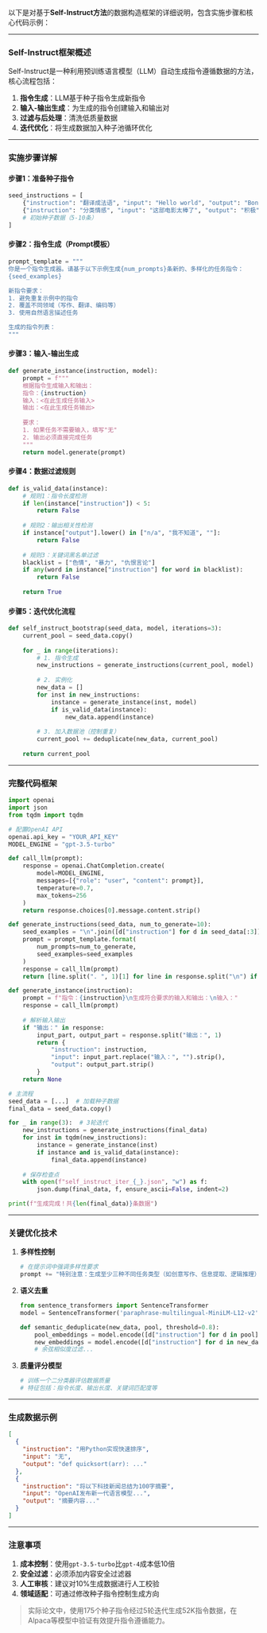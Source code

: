 以下是对基于**Self-Instruct方法**的数据构造框架的详细说明，包含实施步骤和核心代码示例：

---

### **Self-Instruct框架概述**
Self-Instruct是一种利用预训练语言模型（LLM）自动生成指令遵循数据的方法，核心流程包括：
1. **指令生成**：LLM基于种子指令生成新指令
2. **输入-输出生成**：为生成的指令创建输入和输出对
3. **过滤与后处理**：清洗低质量数据
4. **迭代优化**：将生成数据加入种子池循环优化

---

### **实施步骤详解**
#### **步骤1：准备种子指令**
```python
seed_instructions = [
    {"instruction": "翻译成法语", "input": "Hello world", "output": "Bonjour le monde"},
    {"instruction": "分类情感", "input": "这部电影太棒了", "output": "积极"},
    # 初始种子数据（5-10条）
]
```

#### **步骤2：指令生成（Prompt模板）**
```python
prompt_template = """
你是一个指令生成器。请基于以下示例生成{num_prompts}条新的、多样化的任务指令：
{seed_examples}

新指令要求：
1. 避免重复示例中的指令
2. 覆盖不同领域（写作、翻译、编码等）
3. 使用自然语言描述任务

生成的指令列表：
"""
```

#### **步骤3：输入-输出生成**
```python
def generate_instance(instruction, model):
    prompt = f"""
    根据指令生成输入和输出：
    指令：{instruction}
    输入：<在此生成任务输入>
    输出：<在此生成任务输出>
    
    要求：
    1. 如果任务不需要输入，填写"无"
    2. 输出必须直接完成任务
    """
    return model.generate(prompt)
```

#### **步骤4：数据过滤规则**
```python
def is_valid_data(instance):
    # 规则1：指令长度检测
    if len(instance["instruction"]) < 5: 
        return False
    
    # 规则2：输出相关性检测
    if instance["output"].lower() in ["n/a", "我不知道", ""]:
        return False
    
    # 规则3：关键词黑名单过滤
    blacklist = ["色情", "暴力", "仇恨言论"]
    if any(word in instance["instruction"] for word in blacklist):
        return False
    
    return True
```

#### **步骤5：迭代优化流程**
```python
def self_instruct_bootstrap(seed_data, model, iterations=3):
    current_pool = seed_data.copy()
    
    for _ in range(iterations):
        # 1. 指令生成
        new_instructions = generate_instructions(current_pool, model)
        
        # 2. 实例化
        new_data = []
        for inst in new_instructions:
            instance = generate_instance(inst, model)
            if is_valid_data(instance):
                new_data.append(instance)
        
        # 3. 加入数据池（控制重复）
        current_pool += deduplicate(new_data, current_pool)
    
    return current_pool
```

---

### **完整代码框架**
```python
import openai
import json
from tqdm import tqdm

# 配置OpenAI API
openai.api_key = "YOUR_API_KEY"
MODEL_ENGINE = "gpt-3.5-turbo"

def call_llm(prompt):
    response = openai.ChatCompletion.create(
        model=MODEL_ENGINE,
        messages=[{"role": "user", "content": prompt}],
        temperature=0.7,
        max_tokens=256
    )
    return response.choices[0].message.content.strip()

def generate_instructions(seed_data, num_to_generate=10):
    seed_examples = "\n".join([d["instruction"] for d in seed_data[:3]])
    prompt = prompt_template.format(
        num_prompts=num_to_generate,
        seed_examples=seed_examples
    )
    response = call_llm(prompt)
    return [line.split(". ", 1)[1] for line in response.split("\n") if ". " in line]

def generate_instance(instruction):
    prompt = f"指令：{instruction}\n生成符合要求的输入和输出：\n输入："
    response = call_llm(prompt)
    
    # 解析输入输出
    if "输出：" in response:
        input_part, output_part = response.split("输出：", 1)
        return {
            "instruction": instruction,
            "input": input_part.replace("输入：", "").strip(),
            "output": output_part.strip()
        }
    return None

# 主流程
seed_data = [...]  # 加载种子数据
final_data = seed_data.copy()

for _ in range(3):  # 3轮迭代
    new_instructions = generate_instructions(final_data)
    for inst in tqdm(new_instructions):
        instance = generate_instance(inst)
        if instance and is_valid_data(instance):
            final_data.append(instance)
    
    # 保存检查点
    with open(f"self_instruct_iter_{_}.json", "w") as f:
        json.dump(final_data, f, ensure_ascii=False, indent=2)

print(f"生成完成！共{len(final_data)}条数据")
```

---

### **关键优化技术**
1. **多样性控制**
   ```python
   # 在提示词中强调多样性要求
   prompt += "特别注意：生成至少三种不同任务类型（如创意写作、信息提取、逻辑推理）"
   ```

2. **语义去重**
   ```python
   from sentence_transformers import SentenceTransformer
   model = SentenceTransformer('paraphrase-multilingual-MiniLM-L12-v2')
   
   def semantic_deduplicate(new_data, pool, threshold=0.8):
       pool_embeddings = model.encode([d["instruction"] for d in pool])
       new_embeddings = model.encode([d["instruction"] for d in new_data])
       # 余弦相似度过滤...
   ```

3. **质量评分模型**
   ```python
   # 训练一个二分类器评估数据质量
   # 特征包括：指令长度、输出长度、关键词匹配度等
   ```

---

### **生成数据示例**
```json
[
  {
    "instruction": "用Python实现快速排序",
    "input": "无",
    "output": "def quicksort(arr): ..."
  },
  {
    "instruction": "将以下科技新闻总结为100字摘要",
    "input": "OpenAI发布新一代语言模型...",
    "output": "摘要内容..."
  }
]
```

---

### **注意事项**
1. **成本控制**：使用`gpt-3.5-turbo`比`gpt-4`成本低10倍
2. **安全过滤**：必须添加内容安全过滤器
3. **人工审核**：建议对10%生成数据进行人工校验
4. **领域适配**：可通过修改种子指令控制生成方向

> 实际论文中，使用175个种子指令经过5轮迭代生成52K指令数据，在Alpaca等模型中验证有效提升指令遵循能力。